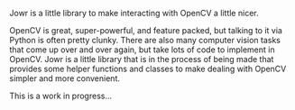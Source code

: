 Jowr is a little library to make interacting with OpenCV a little nicer.

OpenCV is great, super-powerful, and feature packed, but talking to it via Python is often pretty clunky. There are also many computer vision tasks that come up over and over again, but take lots of code to implement in OpenCV. Jowr is a little library that is in the process of being made that provides some helper functions and classes to make dealing with OpenCV simpler and more convenient.

This is a work in progress...